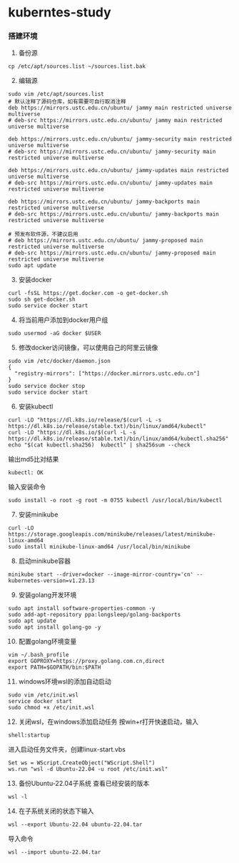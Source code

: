 # kuberntes-study
### 搭建环境
1. 备份源
```shell
cp /etc/apt/sources.list ~/sources.list.bak
```

2. 编辑源
```shell
sudo vim /etc/apt/sources.list
# 默认注释了源码仓库，如有需要可自行取消注释
deb https://mirrors.ustc.edu.cn/ubuntu/ jammy main restricted universe multiverse
# deb-src https://mirrors.ustc.edu.cn/ubuntu/ jammy main restricted universe multiverse

deb https://mirrors.ustc.edu.cn/ubuntu/ jammy-security main restricted universe multiverse
# deb-src https://mirrors.ustc.edu.cn/ubuntu/ jammy-security main restricted universe multiverse

deb https://mirrors.ustc.edu.cn/ubuntu/ jammy-updates main restricted universe multiverse
# deb-src https://mirrors.ustc.edu.cn/ubuntu/ jammy-updates main restricted universe multiverse

deb https://mirrors.ustc.edu.cn/ubuntu/ jammy-backports main restricted universe multiverse
# deb-src https://mirrors.ustc.edu.cn/ubuntu/ jammy-backports main restricted universe multiverse

# 预发布软件源，不建议启用
# deb https://mirrors.ustc.edu.cn/ubuntu/ jammy-proposed main restricted universe multiverse
# deb-src https://mirrors.ustc.edu.cn/ubuntu/ jammy-proposed main restricted universe multiverse
sudo apt update
```
3. 安装docker
```shell
curl -fsSL https://get.docker.com -o get-docker.sh
sudo sh get-docker.sh
sudo service docker start
```
4. 将当前用户添加到docker用户组
```shell
sudo usermod -aG docker $USER
```
5. 修改docker访问镜像，可以使用自己的阿里云镜像
```shell
sudo vim /etc/docker/daemon.json
{
  "registry-mirrors": ["https://docker.mirrors.ustc.edu.cn"]
}
sudo service docker stop
sudo service docker start
```
6. 安装kubectl
```shell
curl -LO "https://dl.k8s.io/release/$(curl -L -s https://dl.k8s.io/release/stable.txt)/bin/linux/amd64/kubectl"
curl -LO "https://dl.k8s.io/$(curl -L -s https://dl.k8s.io/release/stable.txt)/bin/linux/amd64/kubectl.sha256"
echo "$(cat kubectl.sha256)  kubectl" | sha256sum --check
```
输出md5比对结果
```shell
kubectl: OK
```
输入安装命令
```shell
sudo install -o root -g root -m 0755 kubectl /usr/local/bin/kubectl
```
7. 安装minikube
```shell
curl -LO https://storage.googleapis.com/minikube/releases/latest/minikube-linux-amd64
sudo install minikube-linux-amd64 /usr/local/bin/minikube
```
8. 启动minikube容器
```shell
minikube start --driver=docker --image-mirror-country='cn' --kubernetes-version=v1.23.13
```
9. 安装golang开发环境
```shell
sudo apt install software-properties-common -y
sudo add-apt-repository ppa:longsleep/golang-backports
sudo apt update
sudo apt install golang-go -y
```
10. 配置golang环境变量
```shell
vim ~/.bash_profile
export GOPROXY=https://proxy.golang.com.cn,direct
export PATH=$GOPATH/bin:$PATH
```
11. windows环境wsl的添加自动启动
```shell
sudo vim /etc/init.wsl
service docker start
sudo chmod +x /etc/init.wsl
```
12. 关闭wsl，在windows添加启动任务
按win+r打开快速启动，输入
```shell
shell:startup
```
进入启动任务文件夹，创建linux-start.vbs
```shell
Set ws = WScript.CreateObject("WScript.Shell")
ws.run "wsl -d Ubuntu-22.04 -u root /etc/init.wsl"
```
13. 备份Ubuntu-22.04子系统
查看已经安装的版本
```shell
wsl -l
```
14. 在子系统关闭的状态下输入
```shell
wsl --export Ubuntu-22.04 ubuntu-22.04.tar
```
导入命令
```shell
wsl --import ubuntu-22.04.tar
```